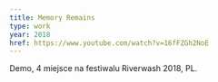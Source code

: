 ```yaml
---
title: Memory Remains
type: work
year: 2018
href: https://www.youtube.com/watch?v=16fFZGh2NoE
---
```


Demo, 4 miejsce na festiwalu Riverwash 2018, PL.